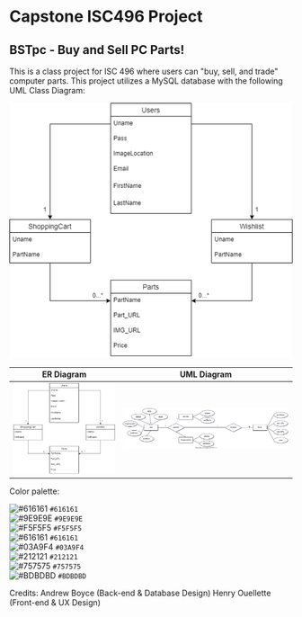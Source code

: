 # Capstone ISC496 Project
## BSTpc - Buy and Sell PC Parts!


<p>This is a class project for ISC 496 where users can "buy, sell, and trade" computer parts. This project utilizes a MySQL database with the following UML Class Diagram:</p>

<p align="left">
  <img src="https://github.com/aboyce3/BSTpc-ISC-496-/blob/main/Diagrams/BST_Parts_UML.png"/>
</p>

| ER Diagram | UML Diagram |
| ---------- | ----------- |
| <img src="https://github.com/aboyce3/BSTpc-ISC-496-/blob/main/Diagrams/BST_Parts_UML.png"/> |   <img src="https://github.com/aboyce3/BSTpc-ISC-496-/blob/main/Diagrams/ERDiagram.svg"/> | 

Color palette:

![#616161](https://via.placeholder.com/15/616161/000000?text=+) `#616161`<br />
![#9E9E9E](https://via.placeholder.com/15/9E9E9E/000000?text=+) `#9E9E9E`<br />
![#F5F5F5](https://via.placeholder.com/15/F5F5F5/000000?text=+) `#F5F5F5`<br />
![#616161](https://via.placeholder.com/15/212121/000000?text=+) `#616161`<br />
![#03A9F4](https://via.placeholder.com/15/03A9F4/000000?text=+) `#03A9F4`<br />
![#212121](https://via.placeholder.com/15/212121/000000?text=+) `#212121`<br />
![#757575](https://via.placeholder.com/15/757575/000000?text=+) `#757575`<br />
![#BDBDBD](https://via.placeholder.com/15/BDBDBD/000000?text=+) `#BDBDBD`<br />



Credits: Andrew Boyce (Back-end & Database Design)
         Henry Ouellette (Front-end & UX Design)
